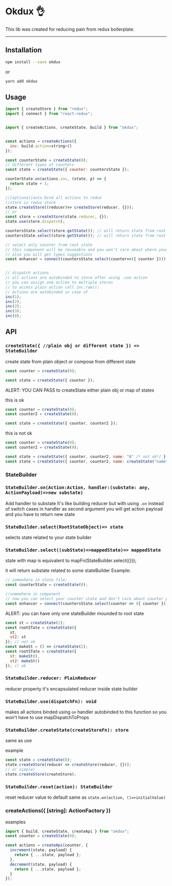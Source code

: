 # Okdux 👌
This lib was created for reducing pain from redux boilerplate.

---

## Installation

```bash
npm install --save okdux
```

or

```bash
yarn add okdux
```

## Usage

```js
import { createStore } from "redux";
import { connect } from "react-redux";


import { createActions, createState, build } from "okdux";


const actions = createActions({
  inc: build.action<string>()
});

const counterState = createState(0);
// different types of counters
const state = createState({ counter: countersState });

counterState.on(actions.inc, (state, p) => {
  return state + 1;
});

//[optional]auto bind all actions to redux
//store is redux store
state.createStore((reducer)=> createStore(reducer, {}));
// or
const store = createStore(state.reducer, {});
state.use(store.dispatch);

countersState.select(store.getState()); // will return state from root
countersState.select(store.getState()); // will return state from root

// select only counter from root state
// this component will be reuseable and you won't care about where your reducer are placed
// also you will get types suggestions
const enhancer = connect(countersState.select(counter=>({ counter })))


// dispatch actions
// all actions are autobinded to store after using .use action
// you can assign one action to multiple stores
// to access plain action call inc.raw();
// actions are autobinded in case of
inc(1);
inc(2);
inc(2);
inc(3);
inc(8);
```

## API

### `createState({ //plain obj or different state }) => StateBuilder`

create state from plain object or compose from different state

```js
const counter = createState(0);

const state = createState({ counter });
```

ALERT: YOU CAN PASS to createState either plain obj or map of states

this is ok

```js
const counter = createState(0);
const counter2 = createState(0);

const state = createState({ counter, counter2 });
```

this is not ok

```js
const counter = createState(0);
const counter2 = createState(0);

const state = createState({ counter, counter2, name: "6" /* not ok*/ });
const state = createState({ counter, counter2, name: createState("name") }); // this is ok
```

### StateBuilder

### `StateBuilder.on(Action:Action, handler:(substate: any, ActionPayload)=>new substate)`

Add handler to substate
It's like building reducer but with using `.on` instead of switch cases
in handler as second argument you will get action payload and you have to return new state

### `StateBuilder.select(RootStateObject)=> state`

selects state related to your state builder

### `StateBuilder.select((subState)=>mappedState)=> mappedState`

state with map is equivalent to mapFn(StateBuilder.select({}));

it will return substate related to some stateBuilder
Example:

```js
// somewhere in state file;
const counterState = createState(0);

//somewhere in component
// now you can select your counter state and don't care about counter placement in store
const enhancer = connect(countersState.select(counter => ({ counter })));
```

ALERT: you can have only one stateBuilder mounded to root state

```js
const st = createState(2);
const rootSTate = createState({
  st,
  st2: st
}); // not ok
const makeSt = () => createState(2);
const rootSTate = createState({
  st: makeSt(),
  st2: makeSt()
}); // ok
```

### `StateBuilder.reducer: PlainReducer`

reducer property it's encapsulated reducer inside state builder

### `StateBuilder.use(dispatchFn): void`

makes all actions binded using `on` handler autobinded to this function
so you won't have to use mapDispatchToProps

### `StateBuilder.createState(createStoreFn): store`

same as use

example

```js
const state = createState(0);
state.createStore(reducer => createStore(reducer, {}));
// or simpler
state.createStore(createStore);
```

### `StateBuilder.reset(action): StateBuilder`

reset reducer value to default
same as `state.on(action, ()=>initialValue)`

### createActions({ [string]: ActionFactory })

examples

```js
import { build, createState, createApi } from "okdux";
const counter = createState(0);

const actions = createApi(counter, {
  increment(state, payload) {
    return { ...state, payload };
  },
  decrement(state, payload) {
    return { ...state, payload };
  }
});
```
